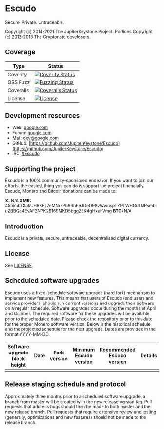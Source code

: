 # Escudo  
Secure. Private. Untraceable.

Copyright (c) 2014-2021 The JupiterKeystone Project.
Portions Copyright (c) 2012-2013 The Cryptonote developers.


## Coverage

| Type      | Status |
|-----------|--------|
| Coverity  | [![Coverity Status](https://scan.coverity.com/projects/9657/badge.svg)]()
| OSS Fuzz  | [![Fuzzing Status](https://oss-fuzz-build-logs.storage.googleapis.com/badges/monero.svg)]()
| Coveralls | [![Coveralls Status](https://coveralls.io/repos/github/monero-project/monero/badge.svg?branch=master)]()
| License   | [![License](https://img.shields.io/badge/license-BSD3-blue.svg)]()

## Development resources

- Web: [google.com](https://google.com)
- Forum: [google.com](https://google.com)
- Mail: [dev@google.com](mailto:dev@google.com)
- GitHub: [https://github.com/JupiterKeystone/Escudo](https://github.com/JupiterKeystone/Escudo)
- IRC: [#Escudo](https://webchat.freenode.net/)

## Supporting the project

Escudo is a 100% community-sponsored endeavor. If you want to join our efforts, the easiest thing you can do is support the project financially. 
Escudo, Monero and Bitcoin donations can be made to:

**X:** N/A
**XMR:** 45bimbTXakUH8KFz7eMNrzPh8Rh6eJDeD98vWwuspTZPTWHGdUJPsmbiuZBBQq4EvAF2NPK29169MKD5bggZEK4gHxuhVmg
**BTC:** N/A

## Introduction

Escudo is a private, secure, untraceable, decentralised digital currency.

## License

See [LICENSE](LICENSE).

## Scheduled software upgrades

Escudo uses a fixed-schedule software upgrade (hard fork) mechanism to implement new features. This means that users of Escudo (end users and service providers) should run current versions and upgrade their software on a regular schedule. Software upgrades occur during the months of April and October. The required software for these upgrades will be available prior to the scheduled date. Please check the repository prior to this date for the proper Monero software version. Below is the historical schedule and the projected schedule for the next upgrade.
Dates are provided in the format YYYY-MM-DD.

| Software upgrade block height  | Date       | Fork version      | Minimum Escudo version | Recommended Escudo version | Details                                                                            |  
| ------------------------------ | -----------| ----------------- | ---------------------- | -------------------------- | ---------------------------------------------------------------------------------- |
|                                |            |                   |                        |                            |                                                                                    |



## Release staging schedule and protocol
Approximately three months prior to a scheduled software upgrade, a branch from master will be created with the new release version tag. Pull requests that address bugs should then be made to both master and the new release branch. Pull requests that require extensive review and testing (generally, optimizations and new features) should not be made to the release branch.
